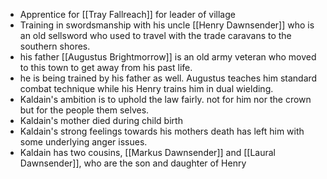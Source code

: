 * Apprentice for [[Tray Fallreach]] for leader of village
* Training in swordsmanship with his uncle [[Henry Dawnsender]] who is an old sellsword who used to travel with the trade caravans to the southern shores.
* his father [[Augustus Brightmorrow]] is an old army veteran who moved to this town to get away from his past life.
* he is being trained by his father as well. Augustus teaches him standard combat technique while his Henry trains him in dual wielding.
* Kaldain's ambition is to uphold the law fairly. not for him nor the crown but for the people them selves.
* Kaldain's mother died during child birth
* Kaldain's strong feelings towards his mothers death has left him with some underlying anger issues.
* Kaldain has two cousins, [[Markus Dawnsender]] and [[Laural Dawnsender]], who are the son and daughter of Henry